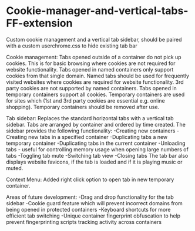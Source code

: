 # Cookie-manager-and-vertical-tabs-FF-extension
Custom cookie management and a vertical tab sidebar, should be paired with a custom userchrome.css to hide existing tab bar

Cookie management:
Tabs opened outside of a container do not pick up cookies.  This is for basic browsing where cookies are not required for website functionality.
Tabs opened in named containers only support cookies from that single domain.  Named tabs should be used for frequently visited websites where cookies are required for website functionality.  3rd party cookies are not supported by named containers.
Tabs opened in temporary containers support all cookies.  Temporary containers are used for sites which (1st and 3rd party cookies are essential e.g. online shopping).  Temporary containers should be removed after use.  

Tab sidebar:
Replaces the standard horizontal tabs with a vertical tab sidebar.  Tabs are arranged by container and ordered by time created.  The sidebar provides the following functionality:
-Creating new containers
-Creating new tabs in a specified container
-Duplicating tabs a new temporary container
-Duplicating tabs in the current container
-Unloading tabs - useful for controlling memory usage when opening large numbers of tabs
-Toggling tab mute
-Switching tab view
-Closing tabs
The tab bar also displays website favicons, if the tab is loaded and if it is playing music or muted.

Context Menu:
Added right click option to open tab in new temporary container. 

Areas of future development:
-Drag and drop functionality for the tab sidebar
-Cookie guard feature which will prevent incorrect domains from being opened in protected containers
-Keyboard shortcuts for more efficient tab switching
-Unique container fingerprint obfuscation to help prevent fingerprinting scripts tracking activity across containers 
